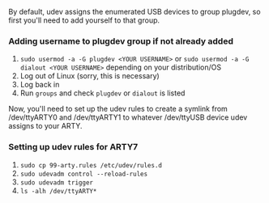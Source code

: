 By default, udev assigns the enumerated USB devices to group plugdev, so first you'll need to add yourself to that group.

### Adding username to plugdev group if not already added

1. `sudo usermod -a -G plugdev <YOUR USERNAME>`  or `sudo usermod -a -G dialout <YOUR USERNAME>` depending on your distribution/OS
2. Log out of Linux (sorry, this is necessary) 
3. Log back in
4. Run `groups` and check `plugdev` or `dialout` is listed


Now, you'll need to set up the udev rules to create a symlink from /dev/ttyARTY0 and /dev/ttyARTY1 to whatever /dev/ttyUSB device udev assigns to your ARTY. 

### Setting up udev rules for ARTY7

1. `sudo cp 99-arty.rules /etc/udev/rules.d`
2. `sudo udevadm control --reload-rules`
3. `sudo udevadm trigger`
4. `ls -alh /dev/ttyARTY*`



